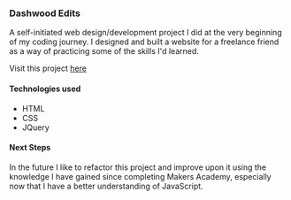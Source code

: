 ### Dashwood Edits

A self-initiated web design/development project I did at the very beginning of my coding journey. I designed and built a website for a freelance friend as a way of practicing some of the skills I'd learned.

Visit this project [here](http://dashwoodedits.com/)

#### Technologies used

* HTML
* CSS
* JQuery

#### Next Steps

In the future I like to refactor this project and improve upon it using the knowledge I have gained since completing Makers Academy, especially now that I have a better understanding of JavaScript.
